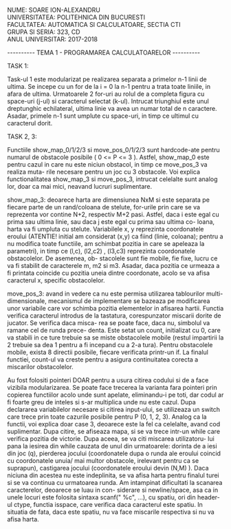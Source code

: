 NUME: SOARE ION-ALEXANDRU						
UNIVERSITATEA: POLITEHNICA DIN BUCURESTI						
FACULTATEA: AUTOMATICA SI CALCULATOARE, SECTIA CTI					
GRUPA SI SERIA: 323, CD						
ANUL UNIVERSITAR: 2017-2018					

----------	TEMA 1 - PROGRAMAREA CALCULATOARELOR	----------

TASK 1:

Task-ul 1 este modularizat pe realizarea separata a primelor n-1 linii de
ultima. Se incepe cu un for de la i = 0 la n-1 pentru a trata toate liniile, in
afara de ultima. Urmatoarele 2 for-uri au rolul de a completa figura cu
space-uri (j-ul) si caracterul selectat (k-ul). Intrucat triunghiul este unul
dreptunghic echilateral, ultima linie va avea un numar total de n caractere.
Asadar, primele n-1 sunt umplute cu space-uri, in timp ce ultimul cu caracterul
dorit.

TASK 2, 3:

Functiile show_map_0/1/2/3 si move_pos_0/1/2/3 sunt hardcode-ate pentru
numarul de obstacole posibile ( 0 <= P <= 3 ). Astfel, show_map_0 este pentru
cazul in care nu este niciun obstacol, in timp ce move_pos_3 va realiza muta-
rile necesare pentru un joc cu 3 obstacole. Voi explica functionalitatea
show_map_3 si move_pos_3, intrucat celelalte sunt analog lor, doar ca mai mici,
neavand lucruri suplimentare.

show_map_3: deoarece harta are dimensiunea NxM si este separata pe fiecare parte
			de un rand/coloana de stelute, for-urile prin care se va reprezenta
			vor contine N+2, respectiv M+2 pasi. Astfel, daca i este egal cu 
			prima sau ultima linie, sau daca j este egal cu prima sau ultima co-
			loana, harta va fi umpluta cu stelute. Variabilele x, y reprezinta
			coordonatele eroului (ATENTIE! initial am considerat (x,y) ca fiind
			(linie, coloana); pentru a nu modifica toate functiile, am schimbat
			pozitia in care se apeleaza la parametri), in timp ce (l,c), (l2,c2)
			, (l3,c3) reprezinta coordonatele obstacolelor. De asemenea, ob-
			stacolele sunt fie mobile, fie fixe, lucru ce va fi stabilit de
			caracterele m, m2 si m3. Asadar, daca pozitia ce urmeaza a fi
			printata coincide cu pozitia uneia dintre coordonate, acolo se va
			afisa caracterul x, specific obstacolelor.

move_pos_3: avand in vedere ca nu este permisa utilizarea tablourilor multi-
			dimensionale, mecanismul de implementare se bazeaza pe modificarea
			unor variabile care vor schimba pozitia elementelor in afisarea
			hartii. Functia verifica caracterul introdus de la tastatura,
			corespunzator miscarii dorite de jucator. Se verifica daca misca-
			rea se poate face, daca nu, simbolul va ramane cel de runda prece-
			denta. Este setat un count, initializat cu 0, care va stabili
			in ce ture trebuie sa se miste obstacolele mobile (restul impartirii
			la 2 trebuie sa dea 1 pentru a fi incepand cu a 2-a tura). Pentru
			obstacolele mobile, exista 8 directii posibile, fiecare verificata
			printr-un if. La finalul functiei, count-ul va creste pentru a
			asigura continuitatea corecta a miscarilor obstacolelor.

Au fost folositi pointeri DOAR pentru a usura citirea codului si de a
face vizibila modularizarea. Se poate face trecerea la varianta fara pointeri
prin copierea functiilor acolo unde sunt apelate, eliminandu-i pe toti, dar
codul ar fi foarte greu de inteles si s-ar multiplica unde nu este cazul.
	Dupa declararea variabilelor necesare si citirea input-ului, se utilizeaza
un switch care trece prin toate cazurile posibile pentru P (0, 1, 2, 3). Analog
ca la functii, voi explica doar case 3, deoarece este la fel ca celelalte, avand
cod suplimentar. Dupa citire, se afiseaza mapa, si se va trece intr-un while
care verifica pozitia de victorie. Dupa aceea, se va citi miscarea utilizatoru-
lui pana la iesirea din while cauzata de unul din urmatoarele: dorinta de a iesi
din joc (q), pierderea jocului (coordonatele dupa o runda ale eroului coincid cu
coordonatele unuia/ mai multor obstacole, irelevant pentru ca se suprapun), 
castigarea jocului (coordonatele eroului devin (N,M) ). Daca niciuna din acestea
nu este indeplinita, se va afisa harta pentru finalul turei si se va continua
cu urmatoarea runda.
	Am intampinat dificultati la scanarea caracterelor, deoarece se luau in con-
siderare si newline/space, asa ca in unele locuri este folosita sintaxa
scanf(" %c", ...), cu spatiu, ori din header-ul ctype, functia isspace, care
verifica daca caracterul este spatiu. In situatia de fata, daca este spatiu, 
nu va face miscarile respectiva si nu va afisa harta.
